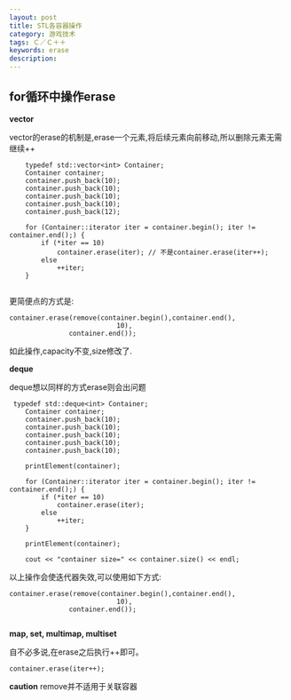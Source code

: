```yaml
---
layout: post
title: STL各容器操作
category: 游戏技术
tags: Ｃ／Ｃ＋＋
keywords: erase
description: 
---
```


## for循环中操作erase
**vector**

vector的erase的机制是,erase一个元素,将后续元素向前移动,所以删除元素无需继续++

```
    typedef std::vector<int> Container;
    Container container;
    container.push_back(10);
    container.push_back(10);
    container.push_back(10);
    container.push_back(10);
    container.push_back(12);
    
    for (Container::iterator iter = container.begin(); iter != container.end();) {
        if (*iter == 10)
            container.erase(iter); // 不是container.erase(iter++);
        else
            ++iter;
    }
    
```
更简便点的方式是:

```
container.erase(remove(container.begin(),container.end(),
                           10),
               container.end());
```
如此操作,capacity不变,size修改了.

**deque**

deque想以同样的方式erase则会出问题

```
 typedef std::deque<int> Container;
    Container container;
    container.push_back(10);
    container.push_back(10);
    container.push_back(10);
    container.push_back(10);
    container.push_back(10);
    
    printElement(container);
    
    for (Container::iterator iter = container.begin(); iter != container.end();) {
        if (*iter == 10)
            container.erase(iter);
        else
            ++iter;
    }
    
    printElement(container);
    
    cout << "container size=" << container.size() << endl;
```

以上操作会使迭代器失效,可以使用如下方式:

```
container.erase(remove(container.begin(),container.end(),
                           10),
               container.end());
               
```

**map, set, multimap, multiset**

自不必多说,在erase之后执行++即可。

```
container.erase(iter++);
```

**caution**
remove并不适用于关联容器